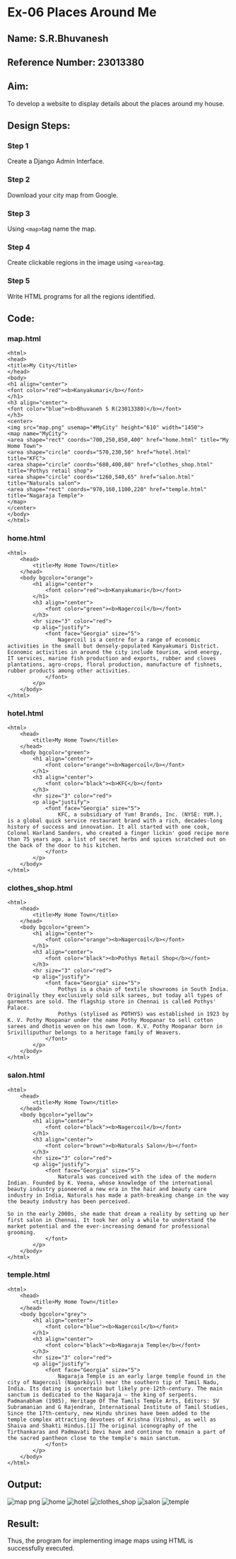 # Ex-06 Places Around Me
## Name: S.R.Bhuvanesh
## Reference Number: 23013380
## Aim:
To develop a website to display details about the places around my house.

## Design Steps:
### Step 1
Create a Django Admin Interface.

### Step 2
Download your city map from Google.
### Step 3
Using ```<map>```tag name the map.
### Step 4
Create clickable regions in the image using ```<area>```tag.
### Step 5
Write HTML programs for all the regions identified.

## Code:
### map.html
~~~
<html>
<head>
<title>My City</title>
</head>
<body>
<h1 align="center">
<font color="red"><b>Kanyakumari</b></font>
</h1>
<h3 align="center">
<font color="blue"><b>Bhuvaneh S R(23013380)</b></font>
</h3>
<center>
<img src="map.png" usemap="#MyCity" height="610" width="1450">
<map name="MyCity">
<area shape="rect" coords="700,250,850,400" href="home.html" title="My Home Town">
<area shape="circle" coords="570,230,50" href="hotel.html" title="KFC">
<area shape="circle" coords="680,400,80" href="clothes_shop.html" title="Pothys retail shop">
<area shape="circle" coords="1260,540,65" href="salon.html" title="Naturals salon">
<area shape="rect" coords="970,160,1100,220" href="temple.html" title="Nagaraja Temple">
</map>
</center>
</body>
</html>
~~~
### home.html
~~~
<html>
    <head>
        <title>My Home Town</title>
    </head>
    <body bgcolor="orange">
        <h1 align="center">
            <font color="red"><b>Kanyakumari</b></font>
        </h1>
        <h3 align="center">
            <font color="green"><b>Nagercoil</b></font>
        </h3>
        <hr size="3" color="red">
        <p alig="justify">
            <font face="Georgia" size="5">
                Nagercoil is a centre for a range of economic activities in the small but densely-populated Kanyakumari District. Economic activities in around the city include tourism, wind energy, IT services, marine fish production and exports, rubber and cloves plantations, agro-crops, floral production, manufacture of fishnets, rubber products among other activities.
            </font>
        </p>
    </body>
</html> 
~~~
### hotel.html
~~~
<html>
    <head>
        <title>My Home Town</title>
    </head>
    <body bgcolor="green">
        <h1 align="center">
            <font color="orange"><b>Nagercoil</b></font>
        </h1>
        <h3 align="center">
            <font color="black"><b>KFC</b></font>
        </h3>
        <hr size="3" color="red">
        <p alig="justify">
            <font face="Georgia" size="5">
                KFC, a subsidiary of Yum! Brands, Inc. (NYSE: YUM.), is a global quick service restaurant brand with a rich, decades-long history of success and innovation. It all started with one cook, Colonel Harland Sanders, who created a finger lickin' good recipe more than 75 years ago, a list of secret herbs and spices scratched out on the back of the door to his kitchen. 
            </font>
        </p>
    </body>
</html>
~~~
### clothes_shop.html
~~~
<html>
    <head>
        <title>My Home Town</title>
    </head>
    <body bgcolor="green">
        <h1 align="center">
            <font color="orange"><b>Nagercoil</b></font>
        </h1>
        <h3 align="center">
            <font color="black"><b>Pothys Retail Shop</b></font>
        </h3>
        <hr size="3" color="red">
        <p alig="justify">
            <font face="Georgia" size="5">
                Pothys is a chain of textile showrooms in South India. Originally they exclusively sold silk sarees, but today all types of garments are sold. The flagship store in Chennai is called Pothys' Palace.
                Pothys (stylised as POTHYS) was established in 1923 by K. V. Pothy Moopanar under the name Pothy Moopanar to sell cotton sarees and dhotis woven on his own loom. K.V. Pothy Moopanar born in Srivilliputhur belongs to a heritage family of Weavers.
            </font>
        </p>
    </body>
</html>
~~~
### salon.html
~~~
<html>
    <head>
        <title>My Home Town</title>
    </head>
    <body bgcolor="yellow">
        <h1 align="center">
            <font color="black"><b>Nagercoil</b></font>
        </h1>
        <h3 align="center">
            <font color="brown"><b>Naturals Salon</b></font>
        </h3>
        <hr size="3" color="red">
        <p alig="justify">
            <font face="Georgia" size="5">
                Naturals was conceived with the idea of the modern Indian. Founded by K. Veena, whose knowledge of the international beauty industry pioneered a new era in the hair and beauty care industry in India, Naturals has made a path-breaking change in the way the beauty industry has been perceived. 

So in the early 2000s, she made that dream a reality by setting up her first salon in Chennai. It took her only a while to understand the market potential and the ever-increasing demand for professional grooming.
            </font>
        </p>
    </body>
</html>
~~~
### temple.html
~~~
<html>
    <head>
        <title>My Home Town</title>
    </head>
    <body bgcolor="grey">
        <h1 align="center">
            <font color="blue"><b>Nagercoil</b></font>
        </h1>
        <h3 align="center">
            <font color="black"><b>Nagaraja Temple</b></font>
        </h3>
        <hr size="3" color="red">
        <p alig="justify">
            <font face="Georgia" size="5">
                Nagaraja Temple is an early large temple found in the city of Nagercoil (Nagarkōyil) near the southern tip of Tamil Nadu, India. Its dating is uncertain but likely pre-12th-century. The main sanctum is dedicated to the Nagaraja – the king of serpents. Padmanabham (1985), Heritage Of The Tamils Temple Arts, Editors: SV Subramanian and G Rajendran, International Institute of Tamil Studies, Since the 17th-century, new Hindu shrines have been added to the temple complex attracting devotees of Krishna (Vishnu), as well as Shaiva and Shakti Hindus.[1] The original iconography of the Tirthankaras and Padmavati Devi have and continue to remain a part of the sacred pantheon close to the temple's main sanctum.
            </font>
        </p>
    </body>
</html>
~~~
## Output:
![map png](https://github.com/Bhuvanesh-Suresh/Ex-04-webTech_imagemap/assets/145742661/4d7fde53-3b41-45f5-9049-f92db29cd360)
![home](https://github.com/Bhuvanesh-Suresh/Ex-04-webTech_imagemap/assets/145742661/50a373bd-fee2-4124-b25e-d2c287765fad)
![hotel](https://github.com/Bhuvanesh-Suresh/Ex-04-webTech_imagemap/assets/145742661/d0843b4b-0c19-4cdd-bbd2-8a9dd7d18962)
![clothes_shop](https://github.com/Bhuvanesh-Suresh/Ex-04-webTech_imagemap/assets/145742661/bad93ad3-0d1a-4221-adc7-af98046c6580)
![salon](https://github.com/Bhuvanesh-Suresh/Ex-04-webTech_imagemap/assets/145742661/54d20947-bdbc-436f-9ff4-5260ea048630)
![temple](https://github.com/Bhuvanesh-Suresh/Ex-04-webTech_imagemap/assets/145742661/892b16ee-3ed7-48ed-8316-f19d4ad680a0)


## Result:
Thus, the program for implementing image maps using HTML is successfully executed.
